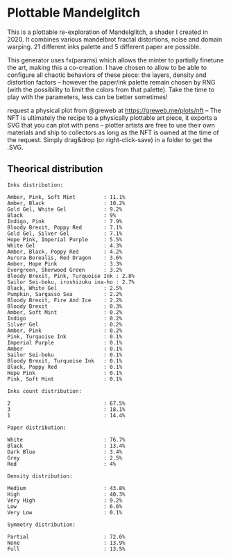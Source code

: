 # Plottable Mandelglitch

This is a plottable re-exploration of Mandelglitch, a shader I created in 2020. It combines various mandelbrot fractal distortions, noise and domain warping. 21 different inks palette and 5 different paper are possible.

This generator uses fx(params) which allows the minter to partially finetune the art, making this a co-creation. I have chosen to allow to be able to configure all chaotic behaviors of these piece: the layers, density and distortion factors – however the paper/ink palette remain chosen by RNG (with the possibility to limit the colors from that palette). Take the time to play with the parameters, less can be better sometimes!

request a physical plot from @greweb at https://greweb.me/plots/nft – The NFT is ultimately the recipe to a physically plottable art piece, it exports a SVG that you can plot with pens – plotter artists are free to use their own materials and ship to collectors as long as the NFT is owned at the time of the request. Simply drag&drop (or right-click-save) in a folder to get the .SVG.

## Theorical distribution

```
Inks distribution:

Amber, Pink, Soft Mint         : 11.1%
Amber, Black                   : 10.2%
Gold Gel, White Gel            : 9.2%
Black                          : 9%
Indigo, Pink                   : 7.9%
Bloody Brexit, Poppy Red       : 7.1%
Gold Gel, Silver Gel           : 7.1%
Hope Pink, Imperial Purple     : 5.5%
White Gel                      : 4.3%
Amber, Black, Poppy Red        : 4.2%
Aurora Borealis, Red Dragon    : 3.6%
Amber, Hope Pink               : 3.3%
Evergreen, Sherwood Green      : 3.2%
Bloody Brexit, Pink, Turquoise Ink : 2.8%
Sailor Sei-boku, iroshizuku ina-ho : 2.7%
Black, White Gel               : 2.5%
Pumpkin, Sargasso Sea          : 2.2%
Bloody Brexit, Fire And Ice    : 2.2%
Bloody Brexit                  : 0.3%
Amber, Soft Mint               : 0.2%
Indigo                         : 0.2%
Silver Gel                     : 0.2%
Amber, Pink                    : 0.2%
Pink, Turquoise Ink            : 0.1%
Imperial Purple                : 0.1%
Amber                          : 0.1%
Sailor Sei-boku                : 0.1%
Bloody Brexit, Turquoise Ink   : 0.1%
Black, Poppy Red               : 0.1%
Hope Pink                      : 0.1%
Pink, Soft Mint                : 0.1%

Inks count distribution:

2                              : 67.5%
3                              : 18.1%
1                              : 14.4%

Paper distribution:

White                          : 76.7%
Black                          : 13.4%
Dark Blue                      : 3.4%
Grey                           : 2.5%
Red                            : 4%

Density distribution:

Medium                         : 43.8%
High                           : 40.3%
Very High                      : 9.2%
Low                            : 6.6%
Very Low                       : 0.1%

Symmetry distribution:

Partial                        : 72.6%
None                           : 13.9%
Full                           : 13.5%
```
